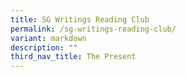 ```yaml
---
title: SG Writings Reading Club
permalink: /sg-writings-reading-club/
variant: markdown
description: ""
third_nav_title: The Present
---
```

